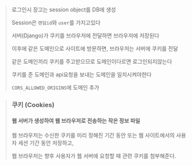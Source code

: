 > 로그인시 장고는 session object를 DB에 생성
> 
> Session은 `랜덤id`와 `user`를 가지고있다
> 
> 서버(Django)가 쿠키를 브라우저에 전달하면 브라우저에 저장된다
> 
> 이후에 같은 도메인으로 사이트에 방문하면, 브라우저는 서버에 쿠키를 전달
> 
> 같은 도메인끼리 쿠키를 주고받으므로 도메인이다르면 로그인되지않는다
> 
> 쿠키를 준 도메인과 api요청을 보내는 도메인을 일치시켜야한다
> 
> `CORS_ALLOWED_ORIGINS`에 도메인 추가

> ### 쿠키 (Cookies)
> #### 웹 서버가 생성하여 웹 브라우저로 전송하는 작은 정보 파일
> 
> 웹 브라우저는 수신한 쿠키를 미리 정해진 기간 동안 또는 웹 사이트에서의 사용자 세션 기간 동안 저장하고,
> 
> 웹 브라우저는 향후 사용자가 웹 서버에 요청할 때 관련 쿠키를 첨부해준다.
